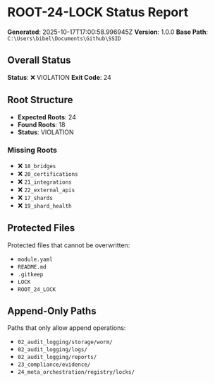# ROOT-24-LOCK Status Report

**Generated**: 2025-10-17T17:00:58.996945Z
**Version**: 1.0.0
**Base Path**: `C:\Users\bibel\Documents\Github\SSID`

## Overall Status

**Status**: ❌ VIOLATION
**Exit Code**: 24

## Root Structure

- **Expected Roots**: 24
- **Found Roots**: 18
- **Status**: VIOLATION

### Missing Roots

- ❌ `18_bridges`
- ❌ `20_certifications`
- ❌ `21_integrations`
- ❌ `22_external_apis`
- ❌ `17_shards`
- ❌ `19_shard_health`


## Protected Files

Protected files that cannot be overwritten:
- `module.yaml`
- `README.md`
- `.gitkeep`
- `LOCK`
- `ROOT_24_LOCK`

## Append-Only Paths

Paths that only allow append operations:
- `02_audit_logging/storage/worm/`
- `02_audit_logging/logs/`
- `02_audit_logging/reports/`
- `23_compliance/evidence/`
- `24_meta_orchestration/registry/locks/`
